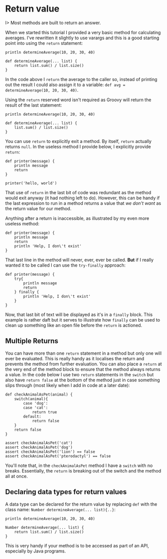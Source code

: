 # Return value

I> Most methods are built to return an answer.

When we started this tutorial I provided a very basic method for calculating averages. I've rewritten it slightly to use varargs and this is a good starting point into using the `return` statement:


	println determineAverage(10, 20, 30, 40)
	
	def determineAverage(... list) { 
	    return list.sum() / list.size()
	}


In the code above I `return` the average to the caller so, instead of printing out the result I could also assign it to a variable: `def avg = determineAverage(10, 20, 30, 40)`.

Using the `return` reserved word isn't required as Groovy will return the result of the last statement:


	println determineAverage(10, 20, 30, 40)
	
	def determineAverage(... list) { 
	    list.sum() / list.size()
	}


You can use `return` to explicitly exit a method. By itself, `return` actually returns `null`. In the useless method I provide below, I explicitly provide `return`:


	def printer(message) {
	    println message
	    return
	}
	
	printer('hello, world')


That use of `return` in the last bit of code was redundant as the method would exit anyway (it had nothing left to do). However, this can be handy if the last expression to run in a method returns a value that _we don't want_ as the return value for our method.

Anything after a return is inaccessible, as illustrated by my even more useless method:


	def printer(message) {
	    println message
	    return
	    println 'Help, I don\'t exist'
	}


That last line in the method will never, ever, ever be called. __But__ if I really wanted it to be called I can use the `try-finally` approach:


	def printer(message) {
	    try{
	        println message
	        return
	    } finally {
	        println 'Help, I don\'t exist'
	    }
	}


Now, that last bit of text will be displayed as it's in a `finally` block. This example is rather daft but it serves to illustrate how `finally` can be used to clean up something like an open file before the `return` is actioned.

## Multiple Returns

You can have more than one `return` statement in a method but only one will ever be evaluated. This is really handy as it localises the return and prevents the method from further evaluation. You can also place a `return` at the very end of the method block to ensure that the method always returns a value. In the code below I use two `return` statements in the `switch` but also have `return false` at the bottom of the method just in case something slips through (most likely when I add in code at a later date):


	def checkAnimalAsPet(animal) {
	    switch(animal){
	        case 'dog':
	        case 'cat':
	            return true
	        default:
	            return false   
	    }
	    return false
	}
	
	assert checkAnimalAsPet('cat') 
	assert checkAnimalAsPet('dog')
	assert checkAnimalAsPet('lion') == false
	assert checkAnimalAsPet('pterodactyl') == false


You'll note that, in the `checkAnimalAsPet` method I have a `switch` with no breaks. Essentially, the `return` is breaking out of the switch and the method all at once.

## Declaring data types for return values

A data type can be declared for the return value by replacing `def` with the class name: `Number determineAverage(... list){..}`:


	println determineAverage(10, 20, 30, 40)
	
	Number determineAverage(... list) { 
	    return list.sum() / list.size()
	}


This is very handy if your method is to be accessed as part of an API, especially by Java programs.